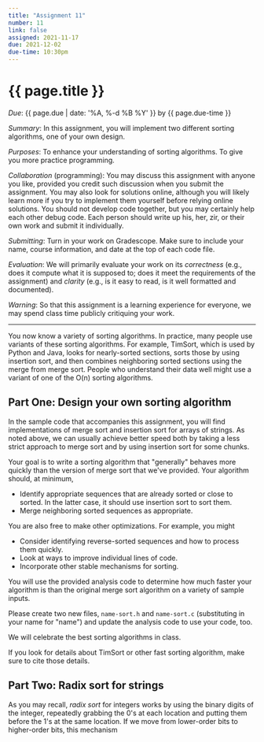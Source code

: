 ```yaml
---
title: "Assignment 11"
number: 11
link: false
assigned: 2021-11-17
due: 2021-12-02
due-time: 10:30pm
---
```

# {{ page.title }}

*Due*: {{ page.due | date: '%A, %-d %B %Y' }} by {{ page.due-time }}

*Summary*: In this assignment, you will implement two different sorting
algorithms, one of your own design.

*Purposes*: To enhance your understanding of sorting algorithms.  To give
you more practice programming.

*Collaboration* (programming): You may discuss this assignment with
anyone you like, provided you credit such discussion when you submit
the assignment.  You may also look for solutions online, although
you will likely learn more if you try to implement them yourself
before relying online solutions.  You should not develop code
together, but you may certainly help each other debug code.  Each
person should write up his, her, zir, or their own work and submit
it individually.

*Submitting*: Turn in your work on Gradescope.  Make sure to include
your name, course information, and date at the top of each code
file.

*Evaluation*: We will primarily evaluate your work on its *correctness*
(e.g., does it compute what it is supposed to; does it meet the
requirements of the assignment) and *clarity* (e.g., is it easy to read,
is it well formatted and documented).  

*Warning*: So that this assignment is a learning experience for everyone,
we may spend class time publicly critiquing your work.

---

You now know a variety of sorting algorithms.  In practice, many 
people use variants of these sorting algorithms.  For example,
TimSort, which is used by Python and Java, looks for nearly-sorted
sections, sorts those by using insertion sort, and then combines
neighboring sorted sections using the merge from merge sort.  People
who understand their data well might use a variant of one of the
O(n) sorting algorithms.

## Part One: Design your own sorting algorithm

In the sample code that accompanies this assignment, you will find
implementations of merge sort and insertion sort for arrays of
strings.  As noted above, we can usually achieve better speed both
by taking a less strict approach to merge sort and by using insertion
sort for some chunks.

Your goal is to write a sorting algorithm that "generally" behaves
more quickly than the version of merge sort that we've provided.  Your
algorithm should, at minimum,

* Identify appropriate sequences that are already sorted or close to
  sorted.  In the latter case, it should use insertion sort to sort
  them.
* Merge neighboring sorted sequences as appropriate.

You are also free to make other optimizations.  For example, you
might

* Consider identifying reverse-sorted sequences and how to process them quickly.
* Look at ways to improve individual lines of code.
* Incorporate other stable mechanisms for sorting.

You will use the provided analysis code to determine how much faster
your algorithm is than the original merge sort algorithm on a variety
of sample inputs.

Please create two new files, `name-sort.h` and `name-sort.c`
(substituting in your name for "name") and update the analysis code
to use your code, too.

We will celebrate the best sorting algorithms in class.

If you look for details about TimSort or other fast sorting algorithm,
make sure to cite those details.

## Part Two: Radix sort for strings

As you may recall, *radix sort* for integers works by using the binary
digits of the integer, repeatedly grabbing the 0's at each location and
putting them before the 1's at the same location.  If we move from lower-order
bits to higher-order bits, this mechanism 

